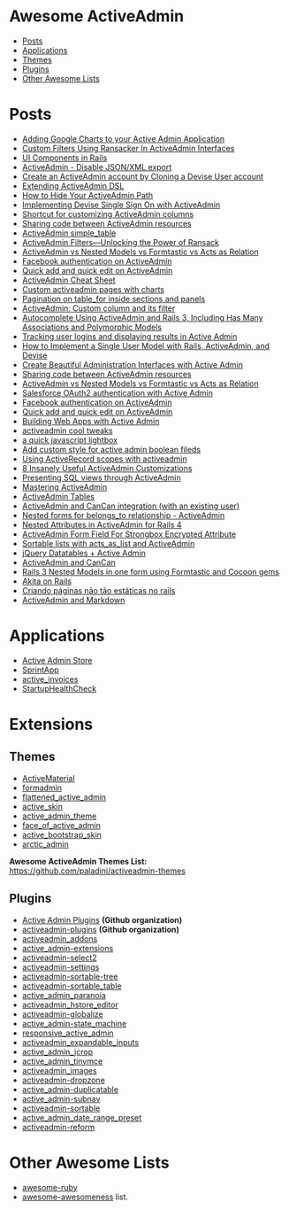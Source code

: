 Awesome ActiveAdmin
===================
* [Posts](#posts)
* [Applications](#applications)
* [Themes](#themes)
* [Plugins](#plugins)
* [Other Awesome Lists](#other-awesome-lists)

Posts
=====
* [Adding Google Charts to your Active Admin Application](https://spin.atomicobject.com/2016/11/23/adding-google-charts-active-admin-application/)
* [Custom Filters Using Ransacker In ActiveAdmin Interfaces](http://nikhgupta.com/code/activeadmin/custom-filters-using-ransacker-in-activeadmin-interfaces/)
* [UI Components in Rails](https://medium.com/@alessandro1997/ui-components-in-rails-7f9373f0f2f)
* [ActiveAdmin - Disable JSON/XML export](https://coderwall.com/p/qzlssg/activeadmin-disable-json-xml-export)
* [Create an ActiveAdmin account by Cloning a Devise User account](https://coderwall.com/p/k4bbnq/create-an-activeadmin-account-by-cloning-a-devise-user-account)
* [Extending ActiveAdmin DSL](https://coderwall.com/p/wadeva/extending-activeadmin-dsl)
* [How to Hide Your ActiveAdmin Path](https://coderwall.com/p/2luxig/how-to-hide-your-activeadmin-path)
* [Implementing Devise Single Sign On with ActiveAdmin](http://goo.gl/cnyLTC)
* [Shortcut for customizing ActiveAdmin columns](https://coderwall.com/p/epu-va/shortcut-for-customizing-activeadmin-columns)
* [Sharing code between ActiveAdmin resources](http://tmichel.github.io/2015/02/22/sharing-code-between-activeadmin-resources/)
* [ActiveAdmin simple_table](http://rubyglasses.blogspot.com.br/2015/02/activeadmin-simpletable.html)
* [ActiveAdmin Filters—Unlocking the Power of Ransack](http://viget.com/extend/activeadmin-filters-unlocking-the-power-of-ransack)
* [ActiveAdmin vs Nested Models vs Formtastic vs Acts as Relation](https://coderwall.com/p/cms9ma/)
* [Facebook authentication on ActiveAdmin](http://helabs.com/blog/2014/04/07/facebook-authentication-on-activeadmin/)
* [Quick add and quick edit on ActiveAdmin](http://helabs.com/blog/2014/05/28/quick-add-and-quick-edit-on-active-admin/)
* [ActiveAdmin Cheat Sheet](http://engineering.coachup.com/activeadmin-cheat-sheet/)
* [Custom activeadmin pages with charts](http://juanda.me/create-custom-activeadmin-pages-with-charts/)
* [Pagination on table_for inside sections and panels](https://github.com/activeadmin/activeadmin/issues/1116)
* [ActiveAdmin: Custom column and its filter](http://codeonhill.com/activeadmin-custom-column-and-its-filter/)
* [Autocomplete Using ActiveAdmin and Rails 3, Including Has Many Associations and Polymorphic Models](http://www.metaltoad.com/blog/activeadmin-autocomplete-rails3)
* [Tracking user logins and displaying results in Active Admin](https://labs.kollegorna.se/blog/2015/05/activeadmin-logins/)
* [How to Implement a Single User Model with Rails, ActiveAdmin, and Devise](http://dan.doezema.com/2012/02/how-to-implement-a-single-user-model-with-rails-activeadmin-and-devise/)
* [Create Beautiful Administration Interfaces with Active Admin](http://mattbriney.com/2011/09/create-beautiful-administration-interfaces-with-active-admin/)
* [Sharing code between ActiveAdmin resources](http://tmichel.github.io/2015/02/22/sharing-code-between-activeadmin-resources)
* [ActiveAdmin vs Nested Models vs Formtastic vs Acts as Relation](https://coderwall.com/p/cms9ma)
* [Salesforce OAuth2 authentication with Active Admin](http://ejholmes.io/2012/04/08/active-admin-with-omniauth.html)
* [Facebook authentication on ActiveAdmin](http://helabs.com.br/blog/2014/04/07/facebook-authentication-on-activeadmin/)
* [Quick add and quick edit on ActiveAdmin](http://helabs.com.br/blog/2014/05/28/quick-add-and-quick-edit-on-active-admin/)
* [Building Web Apps with Active Admin](http://reverbhq.com/blog/2012/08/building-web-apps-with-activeadmin/)
* [activeadmin cool tweaks](http://amolnpujari.wordpress.com/2013/10/23/activeadmin-cool-tweaks/)
* [a quick javascript lightbox](http://amolnpujari.wordpress.com/2013/12/19/a-quick-javascript-lightbox/)
* [Add custom style for active admin boolean fileds](http://salayhin.wordpress.com/2014/04/24/add-custom-style-for-active-admin-boolean-fileds/)
* [Using ActiveRecord scopes with activeadmin](http://www.reinteractive.net/posts/189-using-activerecord-scopes-with-activeadmin)
* [8 Insanely Useful ActiveAdmin Customizations](http://viget.com/extend/8-insanely-useful-activeadmin-customizations)
* [Presenting SQL views through ActiveAdmin](http://lorefnon.me/2014/07/13/presenting-sql-views-through-active-admin.html)
* [Mastering ActiveAdmin](http://staal.io/blog/2013/02/26/mastering-activeadmin/)
* [ActiveAdmin Tables](http://codequizzes.wordpress.com/2013/05/22/activeadmin-tables/)
* [ActiveAdmin and CanCan integration (with an existing user)](http://sush.github.io/posts/active-admin-and-cancan-integration/)
* [Nested forms for belongs_to relationship - ActiveAdmin](http://eshaiju.blogspot.com.br/2014/03/nested-forms-for-belongsto-relationship.html?m=1)
* [Nested Attributes in ActiveAdmin for Rails 4](http://www.yoniweisbrod.com/nested-attributes-in-activeadmin-for-rails-4/)
* [ActiveAdmin Form Field For Strongbox Encrypted Attribute](http://seankibler.com/activeadmin-form-field-for-strongbox-encrypted-attribute)
* [Sortable lists with acts_as_list and ActiveAdmin](http://www.mossity.com/2011/07/08/sortable-lists-with-actsaslist-and-activeadmin/)
* [jQuery Datatables + Active Admin](https://gist.github.com/EtienneDepaulis/4070962)
* [ActiveAdmin and CanCan](http://blog.genuitytech.com/2012/02/26/activeadmin-and-cancan/)
* [Rails 3 Nested Models in one form using Formtastic and Cocoon gems](http://maxivak.com/rails-3-nested-models-in-one-form-using-formtastic-and-cocoon-gems/)
* [Akita on Rails](http://www.akitaonrails.com/ActiveAdmin)
* [Criando páginas não tão estáticas no rails](http://helabs.com/blog/2013/08/12/criando-paginas-nao-tao-estaticas-no-rails/)
* [ActiveAdmin and Markdown](https://reinteractive.net/posts/43-activeadmin-and-markdown-on-your-15-minute-blog-part-4)

Applications
============
* [Active Admin Store](https://github.com/activeadmin/demo.activeadmin.info)
* [SprintApp](https://github.com/macfanatic/SprintApp)
* [active_invoices](https://github.com/ianmurrays/active_invoices)
* [StartupHealthCheck](https://github.com/PixelCrafters/StartupHealthCheck)

Extensions
==========

Themes
------
* [ActiveMaterial](https://github.com/vigetlabs/active_material)
* [formadmin](https://github.com/formaweb/formadmin)
* [flattened_active_admin](https://github.com/Papercloud/flattened_active_admin)
* [active_skin](https://github.com/KMPgroup/active_skin)
* [active_admin_theme](https://github.com/didww/active_admin_theme)
* [face_of_active_admin](https://github.com/kvokka/face_of_active_admin)
* [active_bootstrap_skin](https://github.com/vinhnglx/active_bootstrap_skin)
* [arctic_admin](https://github.com/cle61/arctic_admin)

**Awesome ActiveAdmin Themes List:** https://github.com/paladini/activeadmin-themes

Plugins
-------

* [Active Admin Plugins](https://github.com/activeadmin-plugins) __(Github organization)__
* [activeadmin-plugins](https://github.com/unmantained-activeadmin-plugins) __(Github organization)__
* [activeadmin_addons](https://github.com/platanus/activeadmin_addons)
* [active_admin-extensions](https://github.com/Fire-Dragon-DoL/active_admin-extensions)
* [activeadmin-select2](https://github.com/mfairburn/activeadmin-select2)
* [activeadmin-settings](https://github.com/slate-studio/activeadmin-settings)
* [activeadmin-sortable-tree](https://github.com/zorab47/activeadmin-sortable-tree)
* [activeadmin-sortable_table](https://github.com/bolshakov/activeadmin_sortable_table)
* [active_admin_paranoia](https://github.com/raihan2006i/active_admin_paranoia)
* [activeadmin_hstore_editor ](https://github.com/wild-r/activeadmin_hstore_editor)
* [activeadmin-globalize](https://github.com/unmantained-activeadmin-plugins/activeadmin-globalize)
* [active_admin-state_machine](https://github.com/macfanatic/active_admin-state_machine)
* [responsive_active_admin](https://github.com/ball-hayden/responsive_active_admin)
* [activeadmin_expandable_inputs](https://github.com/arielschvartz/activeadmin_expandable_inputs)
* [active_admin_jcrop](https://github.com/Ricardonacif/active_admin_jcrop)
* [active_admin_tinymce](https://github.com/KernelCorp/active_admin_tinymce)
* [activeadmin_images](https://github.com/KernelCorp/activeadmin_images)
* [activeadmin-dropzone](http://maximgladkov.com/blog/activeadmin-dropzone-gem)
* [active_admin-duplicatable](https://github.com/zorab47/active_admin-duplicatable)
* [active_admin-subnav](http://rubygems.org/gems/active_admin-subnav)
* [activeadmin-sortable](https://github.com/neo/activeadmin-sortable)
* [active_admin_date_range_preset](https://github.com/workgena/active_admin_date_range_preset)
* [activeadmin-reform](https://github.com/bolshakov/activeadmin-reform)

Other Awesome Lists
===================
* [awesome-ruby](https://github.com/markets/awesome-ruby)
* [awesome-awesomeness](https://github.com/bayandin/awesome-awesomeness) list.
